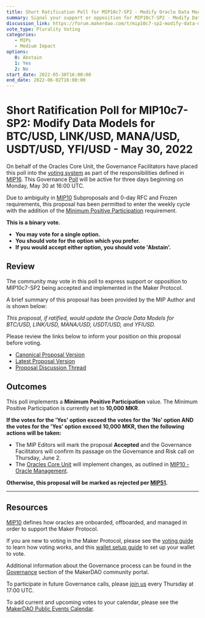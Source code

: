 ```yaml
---
title: Short Ratification Poll for MIP10c7-SP2 - Modify Oracle Data Models - May 30, 2022
summary: Signal your support or opposition for MIP10c7-SP2 - Modify Data Models for BTC/USD, LINK/USD, MANA/USD, USDT/USD, and YFI/USD.
discussion_link: https://forum.makerdao.com/t/mip10c7-sp2-modify-data-models-for-btc-usd-link-usd-mana-usd-usdt-usd-yfi-usd-data-model/15235
vote_type: Plurality Voting
categories:
   - MIPs
   - Medium Impact
options:
   0: Abstain
   1: Yes
   2: No
start_date: 2022-05-30T16:00:00
end_date: 2022-06-02T16:00:00
---
```

# Short Ratification Poll for MIP10c7-SP2: Modify Data Models for BTC/USD, LINK/USD, MANA/USD, USDT/USD, YFI/USD - May 30, 2022

On behalf of the Oracles Core Unit, the Governance Facilitators have placed this poll into the [voting system](https://vote.makerdao.com/polling) as part of the responsibilities defined in [MIP16](https://mips.makerdao.com/mips/details/MIP16). This Governance [Poll](https://community-development.makerdao.com/en/learn/governance/on-chain-gov) will be active for three days beginning on Monday, May 30 at 16:00 UTC.

Due to ambiguity in [MIP10](https://mips.makerdao.com/mips/details/MIP10) Subproposals and 0-day RFC and Frozen requirements, this proposal has been permitted to enter the weekly cycle with the addition of the [Minimum Positive Participation](https://mips.makerdao.com/mips/details/MIP51#MIP51c2) requirement.

**This is a binary vote.**
- **You may vote for a single option.**
- **You should vote for the option which you prefer.**
- **If you would accept either option, you should vote 'Abstain'.**

## Review

The community may vote in this poll to express support or opposition to MIP10c7-SP2 being accepted and implemented in the Maker Protocol.

A brief summary of this proposal has been provided by the MIP Author and is shown below:

*This proposal, if ratified, would update the Oracle Data Models for BTC/USD, LINK/USD, MANA/USD, USDT/USD, and YFIUSD.*

Please review the links below to inform your position on this proposal before voting.
* [Canonical Proposal Version](https://github.com/makerdao/mips/commit/44aa2c43b753ebc588dc46f3e68617d7b7c7ddb2)
* [Latest Proposal Version](https://mips.makerdao.com/mips/details/MIP10c7SP1)
* [Proposal Discussion Thread](https://forum.makerdao.com/t/mip10c7-sp2-modify-data-models-for-btc-usd-link-usd-mana-usd-usdt-usd-yfi-usd-data-model/15235)

## Outcomes

This poll implements a **Minimum Positive Participation** value. The Minimum Positive Participation is currently set to **10,000 MKR**.

**If the votes for the 'Yes' option exceed the votes for the 'No' option AND the votes for the 'Yes' option exceed 10,000 MKR, then the following actions will be taken:**
* The MIP Editors will mark the proposal **Accepted** and the Governance Facilitators will confirm its passage on the Governance and Risk call on Thursday, June 2.
* The [Oracles Core Unit](https://mips.makerdao.com/mips/details/MIP38#oracles-ora-001-) will implement changes, as outlined in [MIP10 -Oracle Management](https://mips.makerdao.com/mips/details/MIP10).

**Otherwise, this proposal will be marked as rejected per [MIP51](https://mips.makerdao.com/mips/details/MIP51#mip51c2-ratification-poll).**

---

## Resources

[MIP10](https://mips.makerdao.com/mips/details/MIP10) defines how oracles are onboarded, offboarded, and managed in order to support the Maker Protocol.

If you are new to voting in the Maker Protocol, please see the [voting guide](https://community-development.makerdao.com/en/learn/governance/how-voting-works/) to learn how voting works, and this [wallet setup guide](https://community-development.makerdao.com/en/learn/governance/voting-setup/) to set up your wallet to vote.

Additional information about the Governance process can be found in the [Governance](https://community-development.makerdao.com/en/learn/governance) section of the MakerDAO community portal.

To participate in future Governance calls, please [join us](https://github.com/makerdao/community/tree/master/governance/governance-and-risk-meetings) every Thursday at 17:00 UTC.

To add current and upcoming votes to your calendar, please see the [MakerDAO Public Events Calendar](https://calendar.google.com/calendar/embed?src=makerdao.com_3efhm2ghipksegl009ktniomdk%40group.calendar.google.com&ctz=UTC&mode=week&showCalendars=0&showPrint=0).
